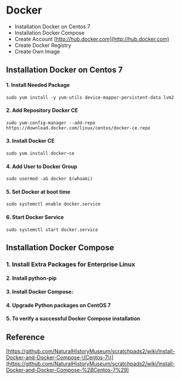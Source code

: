 # Docker

* Installation Docker on Centos 7
* Installation Docker Compose
* Create Account [http://hub.docker.com](http://hub.docker.com)
* Create Docker Registry
* Create Own Image

## Installation Docker on Centos 7

#### 1. Install Needed Package

```
sudo yum install -y yum-utils device-mapper-persistent-data lvm2
```

#### 2. Add Repository Docker CE

```
sudo yum-config-manager --add-repo https://download.docker.com/linux/centos/docker-ce.repo
```

#### 3. Install Docker CE

```
sudo yum install docker-ce
```

#### 4. Add User to Docker Group

```
sudo usermod -aG docker $(whoami)
```

#### 5. Set Docker at boot time

```
sudo systemctl enable docker.service
```

#### 6. Start Docker Service

```
sudo systemctl start docker.service
```

## Installation Docker Compose

### 1. Install Extra Packages for Enterprise Linux

#### 2. Install python-pip

#### 3. Install Docker Compose:

#### 4. Upgrade Python packages on CentOS 7

#### 5. To verify a successful Docker Compose installation

## Reference

[https://github.com/NaturalHistoryMuseum/scratchpads2/wiki/Install-Docker-and-Docker-Compose-\(Centos-7\)](https://github.com/NaturalHistoryMuseum/scratchpads2/wiki/Install-Docker-and-Docker-Compose-%28Centos-7%29)

